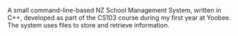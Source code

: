 A small command-line-based NZ School Management System, written in C++, developed as part of the CS103 course during my first year at Yoobee. The system uses files to store and retrieve information.

